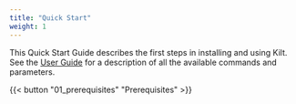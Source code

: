 ```yaml
---
title: "Quick Start"
weight: 1
---
```


This Quick Start Guide describes the first steps in installing and using Kilt.
See the [User Guide](/kilt/user_guide) for a description of all the available commands and parameters.


{{< button "01_prerequisites" "Prerequisites" >}}
